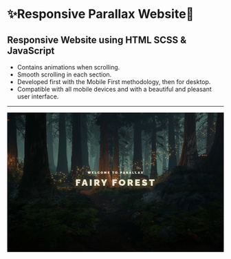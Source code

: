 #  ✨Responsive Parallax Website🌲


## Responsive Website using HTML SCSS & JavaScript

- Contains animations when scrolling. 
- Smooth scrolling in each section.
- Developed first with the Mobile First methodology, then for desktop.
- Compatible with all mobile devices and with a beautiful and pleasant user interface.

----------------------------------------------------------------------------------------
![alt](https://github.com/yastrb/Parallax-landing/blob/master/_src/Screenshot_2.png)

